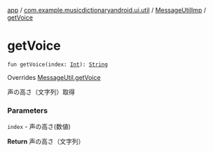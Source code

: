[app](../../index.md) / [com.example.musicdictionaryandroid.ui.util](../index.md) / [MessageUtilImp](index.md) / [getVoice](./get-voice.md)

# getVoice

`fun getVoice(index: `[`Int`](https://kotlinlang.org/api/latest/jvm/stdlib/kotlin/-int/index.html)`): `[`String`](https://kotlinlang.org/api/latest/jvm/stdlib/kotlin/-string/index.html)

Overrides [MessageUtil.getVoice](../-message-util/get-voice.md)

声の高さ（文字列）取得

### Parameters

`index` - 声の高さ(数値)

**Return**
声の高さ（文字列）

